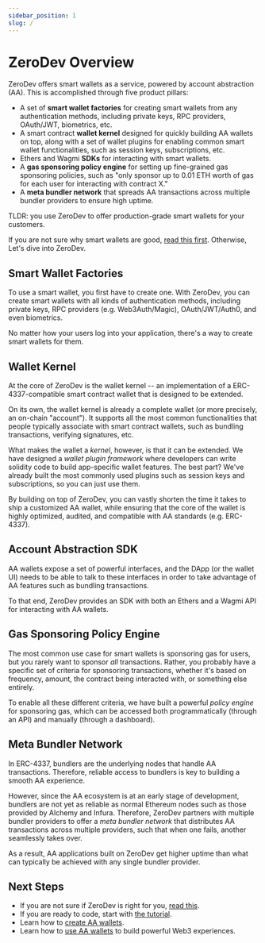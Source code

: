 ```yaml
---
sidebar_position: 1
slug: /
---
```


# ZeroDev Overview

ZeroDev offers smart wallets as a service, powered by account abstraction (AA).  This is accomplished through five product pillars:

- A set of **smart wallet factories** for creating smart wallets from any authentication methods, including private keys, RPC providers, OAuth/JWT, biometrics, etc.
- A smart contract **wallet kernel** designed for quickly building AA wallets on top, along with a set of wallet plugins for enabling common smart wallet functionalities, such as session keys, subscriptions, etc.
- Ethers and Wagmi **SDKs** for interacting with smart wallets.
- A **gas sponsoring policy engine** for setting up fine-grained gas sponsoring policies, such as "only sponsor up to 0.01 ETH worth of gas for each user for interacting with contract X."
- A **meta bundler network** that spreads AA transactions across multiple bundler providers to ensure high uptime.

TLDR: you use ZeroDev to offer production-grade smart wallets for your customers.

If you are not sure why smart wallets are good, [read this first](/introduction/why-account-abstraction).  Otherwise, Let's dive into ZeroDev.

## Smart Wallet Factories

To use a smart wallet, you first have to create one.  With ZeroDev, you can create smart wallets with all kinds of authentication methods, including private keys, RPC providers (e.g. Web3Auth/Magic), OAuth/JWT/Auth0, and even biometrics.

No matter how your users log into your application, there's a way to create smart wallets for them.

## Wallet Kernel

At the core of ZeroDev is the wallet kernel -- an implementation of a ERC-4337-compatible smart contract wallet that is designed to be extended.

On its own, the wallet kernel is already a complete wallet (or more precisely, an on-chain "account").  It supports all the most common functionalities that people typically associate with smart contract wallets, such as bundling transactions, verifying signatures, etc.

What makes the wallet a *kernel*, however, is that it can be extended.  We have designed a *wallet plugin framework* where developers can write solidity code to build app-specific wallet features.  The best part?  We've already built the most commonly used plugins such as session keys and subscriptions, so you can just use them.

By building on top of ZeroDev, you can vastly shorten the time it takes to ship a customized AA wallet, while ensuring that the core of the wallet is highly optimized, audited, and compatible with AA standards (e.g. ERC-4337).

## Account Abstraction SDK

AA wallets expose a set of powerful interfaces, and the DApp (or the wallet UI) needs to be able to talk to these interfaces in order to take advantage of AA features such as bundling transactions.

To that end, ZeroDev provides an SDK with both an Ethers and a Wagmi API for interacting with AA wallets.

## Gas Sponsoring Policy Engine

The most common use case for smart wallets is sponsoring gas for users, but you rarely want to sponsor *all* transactions.  Rather, you probably have a specific set of criteria for sponsoring transactions, whether it's based on frequency, amount, the contract being interacted with, or something else entirely.

To enable all these different criteria, we have built a powerful *policy engine* for sponsoring gas, which can be accessed both programmatically (through an API) and manually (through a dashboard).

## Meta Bundler Network

In ERC-4337, bundlers are the underlying nodes that handle AA transactions.  Therefore, reliable access to bundlers is key to building a smooth AA experience.

However, since the AA ecosystem is at an early stage of development, bundlers are not yet as reliable as normal Ethereum nodes such as those provided by Alchemy and Infura.  Therefore, ZeroDev partners with multiple bundler providers to offer a *meta bundler network* that distributes AA transactions across multiple providers, such that when one fails, another seamlessly takes over.

As a result, AA applications built on ZeroDev get higher uptime than what can typically be achieved with any single bundler provider.

## Next Steps

- If you are not sure if ZeroDev is right for you, [read this](/introduction/who-is-zerodev-for).
- If you are ready to code, start with [the tutorial](/getting-started).
- Learn how to [create AA wallets](/create-wallets/overview).
- Learn how to [use AA wallets](/use-wallets/overview) to build powerful Web3 experiences.
